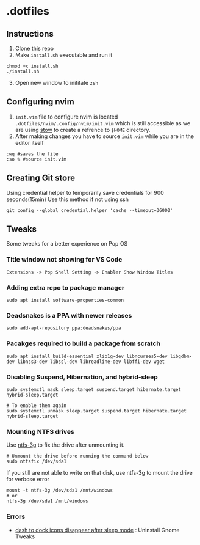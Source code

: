 # .dotfiles

## Instructions

1. Clone this repo
2. Make `install.sh` executable and run it

```
chmod +x install.sh
./install.sh
```

3. Open new window to inititate `zsh`

## Configuring nvim

1. `init.vim` file to configure nvim is located `.dotfiles/nvim/.config/nvim/init.vim` which is still accessible as we are using [stow](https://www.gnu.org/software/stow/manual/stow.html) to create a refrence to `$HOME` directory.
2. After making changes you have to source `init.vim` while you are in the editor itself

```vim
:wq #saves the file
:so % #source init.vim
```

## Creating Git store

Using credential helper to temporarily save credentials for 900 seconds(15min)
Use this method if not using ssh

```
git config --global credential.helper 'cache --timeout=36000'
```

## Tweaks

Some tweaks for a better experience on Pop OS

### Title window not showing for VS Code

`Extensions -> Pop Shell Setting -> Enabler Show Window Titles`

### Adding extra repo to package manager

```
sudo apt install software-properties-common
```

### Deadsnakes is a PPA with newer releases

```
sudo add-apt-repository ppa:deadsnakes/ppa
```

### Pacakges required to build a package from scratch

```
sudo apt install build-essential zlib1g-dev libncurses5-dev libgdbm-dev libnss3-dev libssl-dev libreadline-dev libffi-dev wget
```

### Disabling Suspend, Hibernation, and hybrid-sleep

```
sudo systemctl mask sleep.target suspend.target hibernate.target hybrid-sleep.target

# To enable them again
sudo systemctl unmask sleep.target suspend.target hibernate.target hybrid-sleep.target
```

### Mounting NTFS drives
Use [ntfs-3g](https://github.com/tuxera/ntfs-3g) to fix the drive after unmounting it.
```
# Unmount the drive before running the command below
sudo ntfsfix /dev/sda1
```
If you still are not able to write on that disk, use ntfs-3g to mount the drive for verbose error
```
mount -t ntfs-3g /dev/sda1 /mnt/windows
# or
ntfs-3g /dev/sda1 /mnt/windows
```

### Errors

- [dash to dock icons disappear after sleep mode](https://askubuntu.com/questions/1370884/why-do-dash-to-dock-icons-disappear-after-sleep-mode-ubuntu-21-10) : Uninstall Gnome Tweaks

